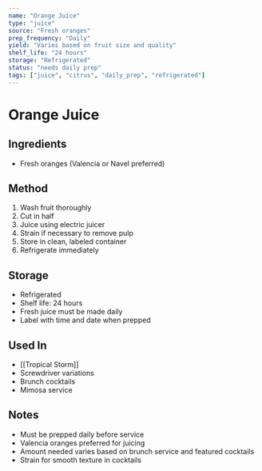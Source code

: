 ```yaml
---
name: "Orange Juice"
type: "juice"
source: "Fresh oranges"
prep_frequency: "Daily"
yield: "Varies based on fruit size and quality"
shelf_life: "24 hours"
storage: "Refrigerated"
status: "needs daily prep"
tags: ["juice", "citrus", "daily_prep", "refrigerated"]
---
```


# Orange Juice

## Ingredients
- Fresh oranges (Valencia or Navel preferred)

## Method
1. Wash fruit thoroughly
2. Cut in half
3. Juice using electric juicer
4. Strain if necessary to remove pulp
5. Store in clean, labeled container
6. Refrigerate immediately

## Storage
- Refrigerated
- Shelf life: 24 hours
- Fresh juice must be made daily
- Label with time and date when prepped

## Used In
- [[Tropical Storm]]
- Screwdriver variations
- Brunch cocktails
- Mimosa service

## Notes
- Must be prepped daily before service
- Valencia oranges preferred for juicing
- Amount needed varies based on brunch service and featured cocktails
- Strain for smooth texture in cocktails